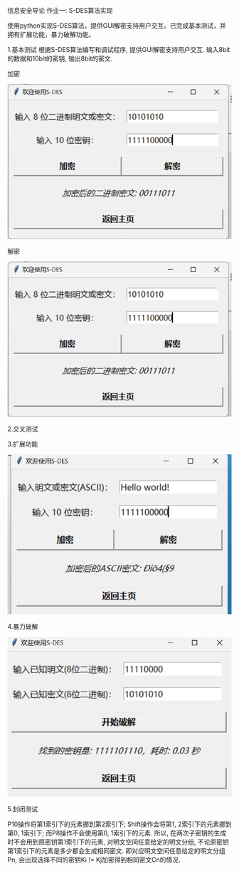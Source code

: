 信息安全导论 作业一: S-DES算法实现

使用python实现S-DES算法，提供GUI解密支持用户交互。已完成基本测试，并拥有扩展功能，暴力破解功能。

1.基本测试
根据S-DES算法编写和调试程序, 提供GUI解密支持用户交互. 输入8bit的数据和10bit的密钥, 输出8bit的密文.

加密

![屏幕截图 2024-10-03 224836.png](png%2F%E5%B1%8F%E5%B9%95%E6%88%AA%E5%9B%BE%202024-10-03%20224836.png)

解密

![屏幕截图 2024-10-03 224836.png](png%2F%E5%B1%8F%E5%B9%95%E6%88%AA%E5%9B%BE%202024-10-03%20224836.png)

2.交叉测试

3.扩展功能

![屏幕截图 2024-10-03 225323.png](png%2F%E5%B1%8F%E5%B9%95%E6%88%AA%E5%9B%BE%202024-10-03%20225323.png)

4.暴力破解

![屏幕截图 2024-10-03 225403.png](png%2F%E5%B1%8F%E5%B9%95%E6%88%AA%E5%9B%BE%202024-10-03%20225403.png)

5.封闭测试

P10操作将第1索引下的元素挪到第2索引下;
Shift操作会将第1, 2索引下的元素挪到第0, 1索引下;
而P8操作不会使用第0, 1索引下的元素.
所以, 在两次子密钥的生成时不会用到原密钥第1索引下的元素,
对明文空间任意给定的明文分组, 不论原密钥第1索引下的元素是多少都会生成相同密文.
即对应明文空间任意给定的明文分组Pn, 会出现选择不同的密钥Ki != Kj加密得到相同密文Cn的情况.